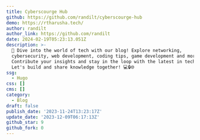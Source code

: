 ```yaml
---
title: Cyberscourge Hub
github: https://github.com/randilt/cyberscourge-hub
demo: https://rtharusha.tech/
author: randilt
author_link: https://github.com/randilt
date: 2024-02-19T05:23:13.051Z
description: >-
  🚀 Dive into the world of tech with our blog! Explore networking,
  cybersecurity, web development, coding tips, game development and more.
  Contribute your insights and stay in the loop with the latest in technology.
  Let's build and share knowledge together! 💻🔒🌐
ssg:
  - Hugo
css: []
cms: []
category:
  - Blog
draft: false
publish_date: '2023-11-24T13:23:17Z'
update_date: '2023-12-09T06:17:13Z'
github_star: 9
github_fork: 0
---
```

